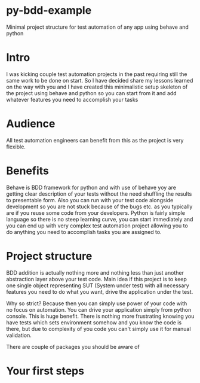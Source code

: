 # py-bdd-example
Minimal project structure for test automation of any app using behave and python

# Intro
I was kicking couple test automation projects in the past requiring still the same work to be done on start. 
So I have decided share my lessons learned on the way with you and I have created this minimalistic setup skeleton of the project using behave and python so you can start from it and add whatever features you need to accomplish your tasks

# Audience
All test automation engineers can benefit from this as the project is very flexible. 

# Benefits
Behave is BDD framework for python and with use of behave yoy are getting clear description of your tests without the need shuffling the results to presentable form. Also you can run with your test code alongside development so you are not stuck because of the bugs etc. as you typically are if you reuse some code from your developers.
Python is fairly simple language so there is no steep learning curve, you can start immediately and you can end up with very complex test automation project allowing you to do anything you need to accomplish tasks you are assigned to.

# Project structure
BDD addition is actually nothing more and nothing less than just another abstraction layer above your test code. Main idea if this project is to keep one single object representing SUT (System under test) with all necessary features you need to do what you want, drive the application under the test.

Why so strict? Because then you can simply use power of your code with no focus on automation. You can drive your application simply from python console. This is huge benefit. There is nothing more frustrating knowing you have tests which sets environment somehow and you know the code is there, but due to complexity of you code you can't simply use it for manual validation.

There are couple of packages you should be aware of

# Your first steps
